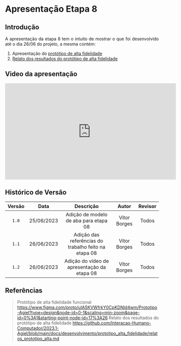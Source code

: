 # Apresentação Etapa 8

## Introdução

<p align="justify">
A apresentação da etapa 8 tem o intuito de mostrar o que foi desenvolvido até o dia 26/06 do projeto, a mesma contém:
</p>

1. Apresentação do <a href="https://www.figma.com/proto/uIASKVWfrkY0CpKDNld4wm/Prototipo-Agiel?type=design&node-id=0-1&scaling=min-zoom&page-id=0%3A1&starting-point-node-id=17%3A26">protótipo de alta fidelidade</a>
2. <a href="https://interacao-humano-computador.github.io/2023.1-Agiel/desenvolvimento/prototipo_alta_fidelidade/relatos_prototipo_alta/">Relato dos resultados do protótipo de alta fidelidade</a>

## Video da apresentação

<iframe width="560" height="315" src="https://www.youtube.com/embed/3ePGaADe4jY" title="YouTube video player" frameborder="0" allow="accelerometer; autoplay; clipboard-write; encrypted-media; gyroscope; picture-in-picture; web-share" allowfullscreen></iframe>

## Histórico de Versão

| Versão | Data  |            Descrição              |     Autor      |    Revisor    |
|:------:|:-----:|:---------------------------------:|:--------------:|:-------------:|
| `1.0`  | 25/06/2023 | Adição de modelo de aba para etapa 08 | Vitor Borges | Todos |
| `1.1`  | 26/06/2023 | Adição das referências do trabalho feito na etapa 08 | Vitor Borges | Todos |
| `1.2`  | 26/06/2023 | Adição do vídeo de apresentação da etapa 08 | Vitor Borges | Todos |

## Referências

> Protótipo de alta fidelidade funcional <https://www.figma.com/proto/uIASKVWfrkY0CpKDNld4wm/Prototipo-Agiel?type=design&node-id=0-1&scaling=min-zoom&page-id=0%3A1&starting-point-node-id=17%3A26>
> Relato dos resultados do protótipo de alta fidelidade <https://github.com/Interacao-Humano-Computador/2023.1-Agiel/blob/main/docs/desenvolvimento/prototipo_alta_fidelidade/relatos_prototipo_alta.md>